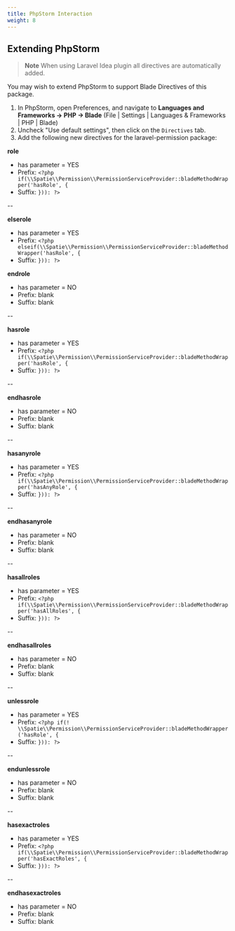 ```yaml
---
title: PhpStorm Interaction
weight: 8
---
```


## Extending PhpStorm 

> **Note**
> When using Laravel Idea plugin all directives are automatically added.

You may wish to extend PhpStorm to support Blade Directives of this package.

1. In PhpStorm, open Preferences, and navigate to **Languages and Frameworks -> PHP -> Blade**
(File | Settings | Languages & Frameworks | PHP | Blade)
2. Uncheck "Use default settings", then click on the `Directives` tab.
3. Add the following new directives for the laravel-permission package:


**role**

- has parameter = YES
- Prefix: `<?php if(\\Spatie\\Permission\\PermissionServiceProvider::bladeMethodWrapper('hasRole', {`
- Suffix: `})): ?>`

--

**elserole**

- has parameter = YES
- Prefix: `<?php elseif(\\Spatie\\Permission\\PermissionServiceProvider::bladeMethodWrapper('hasRole', {`
- Suffix: `})): ?>`

**endrole**

- has parameter = NO
- Prefix: blank
- Suffix: blank

--

**hasrole**

- has parameter = YES
- Prefix: `<?php if(\\Spatie\\Permission\\PermissionServiceProvider::bladeMethodWrapper('hasRole', {`
- Suffix: `})): ?>`

--

**endhasrole**

- has parameter = NO
- Prefix: blank
- Suffix: blank

--

**hasanyrole**

- has parameter = YES
- Prefix: `<?php if(\\Spatie\\Permission\\PermissionServiceProvider::bladeMethodWrapper('hasAnyRole', {`
- Suffix: `})): ?>`

--

**endhasanyrole**

- has parameter = NO
- Prefix: blank
- Suffix: blank

--

**hasallroles**

- has parameter = YES
- Prefix: `<?php if(\\Spatie\\Permission\\PermissionServiceProvider::bladeMethodWrapper('hasAllRoles', {`
- Suffix: `})): ?>`

--

**endhasallroles**

- has parameter = NO
- Prefix: blank
- Suffix: blank

--

**unlessrole**

- has parameter = YES
- Prefix: `<?php if(! \\Spatie\\Permission\\PermissionServiceProvider::bladeMethodWrapper('hasRole', {`
- Suffix: `})): ?>`

--

**endunlessrole**

- has parameter = NO
- Prefix: blank
- Suffix: blank

--

**hasexactroles**

- has parameter = YES
- Prefix: `<?php if(\\Spatie\\Permission\\PermissionServiceProvider::bladeMethodWrapper('hasExactRoles', {`
- Suffix: `})): ?>`

--

**endhasexactroles**

- has parameter = NO
- Prefix: blank
- Suffix: blank

